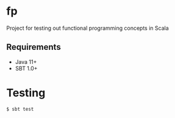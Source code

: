 # fp

Project for testing out functional programming concepts in Scala

## Requirements

* Java 11+
* SBT 1.0+

# Testing

```
$ sbt test
```
